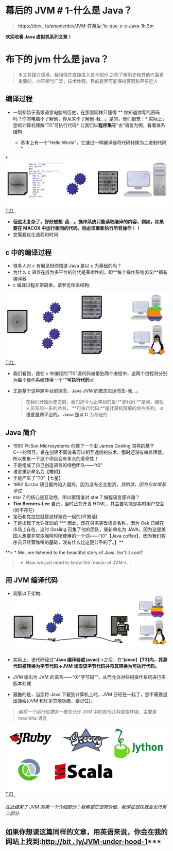 # 幕后的 JVM # 1-什么是 Java？

> [https://dev . to/ananierdev/JVM-在幕后-1o-que-e-o-Java-1h 3m](https://dev.to/ananeridev/jvm-por-debaixo-dos-panos-1-o-que-e-o-java-1h3m)

**欢迎收看 Java 虚拟机系列文章！**

# [](#jvm-por-debaixo-dos-panos-o-que-%C3%A9-o-java)布下的 jvm 什么是 java？

> 本文将探讨语境，我相信在直接进入技术部分
> 之前了解历史和其他方面是重要的，内容相当广泛，技术性强，目的是尽可能保持客观和平易近人

## [](#robot-os-processos-de-compilamento)编译过程

*   一切都始于高级语言电脑的历史，在那里同样只懂得
**   你知道你写的密码吗？你的电脑不了解他，你从来不了解他-我...。是的，他们很笨！*   实际上，您的计算机理解“T0”可执行代码*   让我们以**程序集**等“古”语言为例，看看体系结构:

    *   基本上有一个“Hello World”，它通过一种编译器将代码转换为二进制代码* 

 *[![compilador antigo](img/9b525a72793bc81fa6238b98514a8e23.png)T2】](https://res.cloudinary.com/practicaldev/image/fetch/s--I1-Fr9kg--/c_limit%2Cf_auto%2Cfl_progressive%2Cq_auto%2Cw_880/https://i.imgur.com/Ax8hq9a.png)

*   **但这太复杂了，好好想想-我...。操作系统只能读取编译的内容，例如，如果要在 MACOX 中运行相同的代码，则必须重新执行所有操作！！**
*   您需要优化流程和时间

## c 中的编译过程

*   很多人对 c 有偏见但你知道 Java 是以 c 为基础的吗？
*   为什么 c 语言在成为多平台的时代是革命性的，即**每个操作系统(OS)**都有编译器
*   c 编译过程非常简单，请参见体系结构:

[![compilador em C](img/4b13c58e36f6e84e1d747e535cfc7fd0.png)T2】](https://res.cloudinary.com/practicaldev/image/fetch/s--gUg6BcGw--/c_limit%2Cf_auto%2Cfl_progressive%2Cq_auto%2Cw_880/https://i.imgur.com/mfA4Bhp.png)

*   我们看到，我在 c 中编程的“T0”源代码被带到两个进程中，这两个进程将分别为每个操作系统转换一个“**”可执行代码**:d

*   正是基于这种跨平台的理念，Java JVM 的概念应运而生-我...。

    > 在我们开始历史之前，我们迄今为止学到的是:**源代码:**是我，编程人员写的一系列命令。
    > **可执行代码:**是计算机理解的命令序列。
    > **c 语言是跨平台的。**
    > **Java 是以 C** 为基础的

## Java 简介

*   1990 年:Sun Microsystems 创建了一个由 James Gosling 领导的基于 C++的项目，旨在创建不同设备可以相互通信的技术。那时还没有微处理器，所以想象一下这个项目会有多大的革命性！
*   于是组成了自己创造语言的绿色团队——“t0”
*   语言重新命名为【橡树】
*   于是产生了“T0”【七星】
*   1992 年:star 项目最终陷入僵局，因为没有企业投资，*我相信，因为它非常革命性*
*   star 7 的核心是互动性，所以猜猜谁对 star 7 编程语言感兴趣？
*   **Tim Berners-Lee** 自己，当时正在开发 HTML，其主要功能是实时用户交互(尚不存在)
*   宝石和克拉拉就是这样聚在一起的(坏笑话)
*   于是出现了允许互动的
***   因此，现在只需更改语言名称，因为 Oak 已经在市场上存在，这时 Gosling 召集了他的团队，重新命名为 JAVA，因为这是美国人想要非常浓咖啡时所使用的一个词——“t0”【Java coffee】，因为我们程序员只经营咖啡的基础，没有什么比这更公平的了。】**

 **> *   Mei, we listened to the beautiful story of Java. Isn't it cool?
> *   Now we just need to know the reason of JVM-I ...

## [](#coffee-compilamento-do-c%C3%B3digo-com-a-jvm)用 JVM 编译代码

*   观察以下架构: [![compilador java](img/462cae89dcc2f372d24eb514c84d43b1.png)](https://res.cloudinary.com/practicaldev/image/fetch/s--f6H-6Kbx--/c_limit%2Cf_auto%2Cfl_progressive%2Cq_auto%2Cw_880/https://i.imgur.com/iLDx4zS.png)

*   实际上，该代码经过“**Java 编译器或 javac]**->之后，在“**javac]【T3]内，其源代码被转换为字节代码->JVM 读取该字节代码并将其转换为可执行代码。**

*   JVM 输出为 JVM 的语言——“t0”字节码“”，从而允许对任何操作系统进行多版本处理

*   最酷的是，当您将 Java 下载到计算机上时，JVM 已经在一起了，您不需要退出搜索(JVM 和许多其他功能，请记住)。

> *编写一个运行位置*这一概念允许 JVM 中的其他几种语言环绕，主要是 modinha 语言

[![linguagens que rodam na jvm](img/41344233501f5406662b8bc18fe91d1e.png)T2】](https://res.cloudinary.com/practicaldev/image/fetch/s--UjwLwCqG--/c_limit%2Cf_auto%2Cfl_progressive%2Cq_auto%2Cw_880/https://i.imgur.com/UMoSciF.png)

###### [](#e-aqui-terminamos-a-primeira-parte-introdut%C3%B3ra-sobre-jvm-espero-que-tenha-sido-de-grande-valia-prometo-postar-a-parte-2-em-breve)在此结束了 JVM 的第一个介绍部分！我希望它很有价值，我保证很快就会发行第二部分

## [](#se-voc%C3%AA-quiser-ler-esse-mesmo-artigo-em-ingl%C3%AAs-vai-estar-no-meu-sitehttpbitlyjvmunderthehood1)如果你想读这篇同样的文章，用英语来说，你会在我的网站上找到:[http://bit . ly/JVM-under-hood-1](http://bit.ly/jvm-under-the-hood-1)***